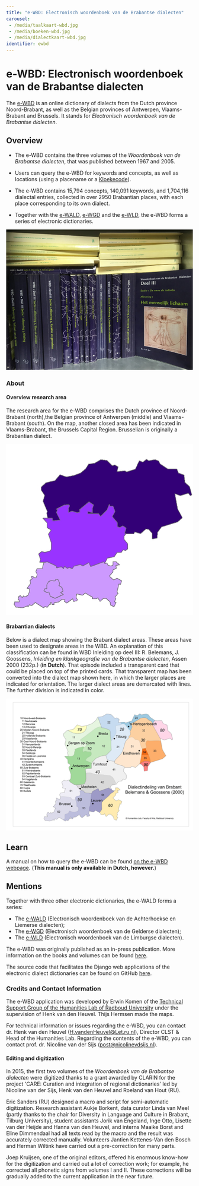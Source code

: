 ```yaml
---
title: "e-WBD: Electronisch woordenboek van de Brabantse dialecten"
carousel:
 - /media/taalkaart-wbd.jpg
 - /media/boeken-wbd.jpg
 - /media/dialectkaart-wbd.jpg
identifier: ewbd
---
```


# e-WBD: Electronisch woordenboek van de Brabantse dialecten

The [e-WBD](https://e-wbd.nl/) is an online dictionary of dialects from the Dutch province Noord-Brabant, as well as the Belgian provinces of Antwerpen, Vlaams-Brabant and Brussels. It stands for *Electronisch woordenboek van de Brabantse dialecten*.

## Overview

* The e-WBD contains the three volumes of the *Woordenboek van de Brabantse dialecten*, that was published between 1967 and 2005.

* Users can query the e-WBD for keywords and concepts, as well as locations (using a placename or a [Kloekecode](https://kloeke.meertens.knaw.nl/)).

* The e-WBD contains 15,794 concepts, 140,091 keywords, and 1,704,116 dialectal entries, collected in over 2950 Brabantian places, with each place corresponding to its own dialect.

* Together with the [e-WALD](https://www.ineo.tools/resources/ewald), [e-WGD](https://www.ineo.tools/resources/ewgd) and the [e-WLD](https://www.ineo.tools/resources/ewld), the e-WBD forms a series of electronic dictionaries.

![Original in-press publication of the *Woordenboek van de Brabantse dialecten*, that the e-WBD makes available digitally.](https://github.com/CLARIAH/ineo-content/blob/master/media/boeken-wbd.jpg)

### About

#### Overview research area
The research area for the e-WBD comprises the Dutch province of Noord-Brabant (north),the Belgian province of Antwerpen (middle) and Vlaams-Brabant (south). On the map, another closed area has been indicated in Vlaams-Brabant, the Brussels Capital Region. Brusselian is originally a Brabantian dialect.

![Research area of the WBD.](https://github.com/CLARIAH/ineo-content/blob/master/media/taalkaart-wbd.jpg)

#### Brabantian dialects
Below is a dialect map showing the Brabant dialect areas. These areas have been used to designate areas in the WBD. An explanation of this classification can be found in WBD Inleiding op deel III: R. Belemans, J. Goossens, *Inleiding en klankgeografie van de Brabantse dialecten*, Assen 2000 (232p.) (**in Dutch**). That episode included a transparent card that could be placed on top of the printed cards. That transparent map has been converted into the dialect map shown here, in which the larger places are indicated for orientation. The larger dialect areas are demarcated with lines. The further division is indicated in color.

![Classification of the Brabantian dialects.](https://github.com/CLARIAH/ineo-content/blob/master/media/dialectkaart-wbd.jpg)



## Learn

A manual on how to query the e-WBD can be found [on the e-WBD webpage](https://e-wbd.nl/guide). (**This manual is only available in Dutch, however.**)

## Mentions

Together with three other electronic dictionaries, the e-WALD forms a series:
* The [e-WALD](https://www.ineo.tools/resources/ewbd) (Electronisch woordenboek van de Achterhoekse en Liemerse dialecten);
* The [e-WGD](https://www.ineo.tools/resources/ewgd) (Electronisch woordenboek van de Gelderse dialecten);
* The [e-WLD](https://www.ineo.tools/resources/ewld) (Electronisch woordenboek van de Limburgse dialecten).

The e-WBD was originally published as an in-press publication. More information on the books and volumes can be found [here](https://www.dialectloket.be/woord/woordenboek-van-de-brabantse-dialecten/).

The source code that facilitates the Django web applications of the electronic dialect dictionaries can be found on GitHub [here](https://github.com/ErwinKomen/RU-Wnd).

### Credits and Contact Information

The e-WBD application was developed by Erwin Komen of the [Technical Support Group of the Humanities Lab of Radboud University](https://www.ru.nl/facultyofarts/research/humanities-lab/our-labs/) under the supervision of Henk van den Heuvel. Thijs Hermsen made the maps.

For technical information or issues regarding the e-WBD, you can contact dr. Henk van den Heuvel (H.vandenHeuvel@Let.ru.nl), Director CLST & Head of the Humanities Lab.
Regarding the contents of the e-WBD, you can contact prof. dr. Nicoline van der Sijs (post@nicolinevdsijs.nl).

#### Editing and digitization
In 2015, the first two volumes of the *Woordenboek van de Brabantse dialecten* were digitized thanks to a grant awarded by CLARIN for the project 'CARE: Curation and integration of regional dictionaries' led by Nicoline van der Sijs, Henk van den Heuvel and Roeland van Hout (RU).

Eric Sanders (RU) designed a macro and script for semi-automatic digitization. Research assistant Aukje Borkent, data curator Linda van Meel (partly thanks to the chair for Diversity in Language and Culture in Brabant, Tilburg University), student assistants Jorik van Engeland, Inge Otto, Lisette van der Heijde and Hanna van den Heuvel, and interns Maaike Borst and Eline Dimmendaal had all texts read by the macro and the result was accurately corrected manually. Volunteers Jantien Kettenes-Van den Bosch and Herman Wiltink have carried out a pre-correction for many parts.

Joep Kruijsen, one of the original editors, offered his enormous know-how for the digitization and carried out a lot of correction work; for example, he corrected all phonetic signs from volumes I and II. These corrections will be gradually added to the current application in the near future.

